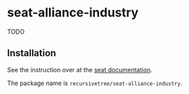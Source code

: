 # seat-alliance-industry
TODO

## Installation
See the instruction over at the [seat documentation](https://eveseat.github.io/docs/community_packages/).

The package name is `recursivetree/seat-alliance-industry`.